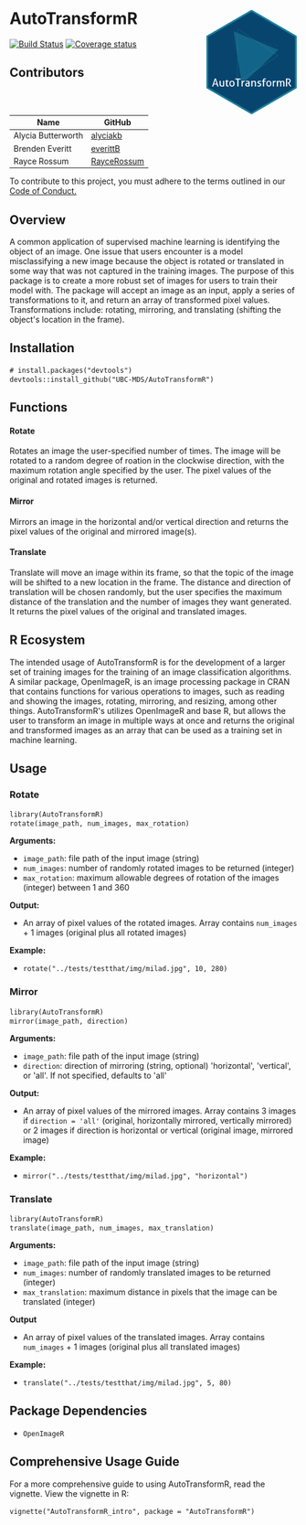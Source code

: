 # AutoTransformR <img src="img/logo.png" width="160" align="right"/>

[![Build Status](https://travis-ci.org/UBC-MDS/AutoTransformR.svg?branch=master)](https://travis-ci.org/UBC-MDS/AutoTransformR)
[![Coverage status](https://codecov.io/gh/UBC-MDS/AutoTransformR/branch/master/graph/badge.svg)](https://codecov.io/github/UBC-MDS/AutoTransformR?branch=master)

## Contributors

| Name | GitHub |
|---|---|
| Alycia Butterworth | [alyciakb](https://github.com/alyciakb) |
| Brenden Everitt | [everittB](https://github.com/everittB) |
| Rayce Rossum | [RayceRossum](https://github.com/RayceRossum) |

To contribute to this project, you must adhere to the terms outlined in our [Code of Conduct.](https://github.com/UBC-MDS/AutoTransformR/blob/master/CONDUCT.md)


## Overview

A common application of supervised machine learning is identifying the object of an image. One issue that users encounter is a model misclassifying a new image because the object is rotated or translated in some way that was not captured in the training images. The purpose of this package is to create a more robust set of images for users to train their model with. The package will accept an image as an input, apply a series of transformations to it, and return an array of transformed pixel values. Transformations include: rotating, mirroring, and translating (shifting the object's location in the frame).


## Installation

```
# install.packages("devtools")
devtools::install_github("UBC-MDS/AutoTransformR")
```


## Functions

#### Rotate

Rotates an image the user-specified number of times. The image will be rotated to a random degree of roation in the clockwise direction, with the maximum rotation angle specified by the user. The pixel values of the original and rotated images is returned.

#### Mirror

Mirrors an image in the horizontal and/or vertical direction and returns the pixel values of the original and mirrored image(s).

#### Translate

Translate will move an image within its frame, so that the topic of the image will be shifted to a new location in the frame. The distance and direction of translation will be chosen randomly, but the user specifies the maximum distance of the translation and the number of images they want generated. It returns the pixel values of the original and translated images.


## R Ecosystem

 The intended usage of AutoTransformR is for the development of a larger set of training images for the training of an image classification algorithms. A similar package, OpenImageR, is an image processing package in CRAN that contains functions for various operations to images, such as reading and showing the images, rotating, mirroring, and resizing, among other things. AutoTransformR's utilizes OpenImageR and base R, but allows the user to transform an image in multiple ways at once and returns the original and transformed images as an array that can be used as a training set in machine learning. 



## Usage

### Rotate

```
library(AutoTransformR)
rotate(image_path, num_images, max_rotation)
```

**Arguments:**

- `image_path`: file path of the input image (string)
- `num_images`: number of randomly rotated images to be returned (integer)
- `max_rotation`: maximum allowable degrees of rotation of the images (integer) between 1 and 360

**Output:**

- An array of pixel values of the rotated images. Array contains `num_images` + 1 images (original plus all rotated images)

**Example:**

- `rotate("../tests/testthat/img/milad.jpg", 10, 280)`


### Mirror

```
library(AutoTransformR)
mirror(image_path, direction)
```

**Arguments:**

- `image_path`: file path of the input image (string)
- `direction`: direction of mirroring (string, optional) 'horizontal', 'vertical', or 'all'. If not specified, defaults to 'all'

**Output:**

- An array of pixel values of the mirrored images. Array contains 3 images if `direction = 'all'` (original, horizontally mirrored, vertically mirrored) or 2 images if direction is horizontal or vertical (original image, mirrored image)

**Example:**

- `mirror("../tests/testthat/img/milad.jpg", "horizontal")`


### Translate

```
library(AutoTransformR)
translate(image_path, num_images, max_translation)
```

**Arguments:**

- `image_path`: file path of the input image (string)
- `num_images`: number of randomly translated images to be returned (integer)
- `max_translation`: maximum distance in pixels that the image can be translated (integer)

**Output**

- An array of pixel values of the translated images. Array contains `num_images` + 1 images (original plus all translated images)

**Example:**

- `translate("../tests/testthat/img/milad.jpg", 5, 80)`


## Package Dependencies

- `OpenImageR`


## Comprehensive Usage Guide

For a more comprehensive guide to using AutoTransformR, read the vignette. View the vignette in R:

```
vignette("AutoTransformR_intro", package = "AutoTransformR")
```

